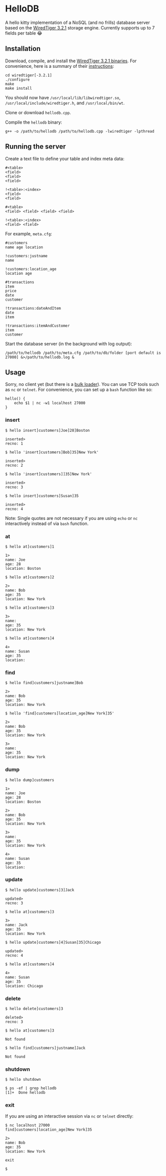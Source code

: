 # HelloDB

A hello kitty implementation of a NoSQL (and no frills) database server based on the [WiredTiger 3.2.1](http://source.wiredtiger.com/) storage engine. Currently supports up to 7 fields per table :joy:

## Installation

Download, compile, and install the [WiredTiger 3.2.1 binaries](http://source.wiredtiger.com/releases/wiredtiger-3.2.1.tar.bz2). For convenience, here is a summary of their [instructions](http://source.wiredtiger.com/3.2.1/build-posix.html):
```
cd wiredtiger[-3.2.1]
./configure
make
make install
```
You should now have `/usr/local/lib/libwiredtiger.so`, `/usr/local/include/wiredtiger.h`, and `/usr/local/bin/wt`.

Clone or download `hellodb.cpp`.

Compile the `hellodb` binary:
```
g++ -o /path/to/hellodb /path/to/hellodb.cpp -lwiredtiger -lpthread
```

## Running the server

Create a text file to define your table and index meta data:
```
#<table>
<field>
<field>
<field>

!<table>:<index>
<field>
<field>

#<table>
<field> <field> <field> <field>

!<table>:<index>
<field> <field>
```
For example, `meta.cfg`:
```
#customers
name age location

!customers:justname
name

!customers:location_age
location age

#transactions
item
price
date
customer

!transactions:dateAndItem
date
item

!transactions:itemAndCustomer
item
customer
```


Start the database server (in the background with log output):
```
/path/to/hellodb /path/to/meta.cfg /path/to/db/folder [port default is 27000] &>/path/to/hellodb.log &
```

## Usage

Sorry, no client yet (but there is a [bulk loader](https://github.com/mrderive/GoToDB)). You can use TCP tools such as `nc` or `telnet`. For convenience, you can set up a `bash` function like so:
```
hello() {
    echo $1 | nc -w1 localhost 27000
}
````

### insert

```
$ hello insert]customers]Joe]28]Boston

inserted>
recno: 1

$ hello 'insert]customers]Bob]35]New York'

inserted>
recno: 2

$ hello 'insert]customers]]35]New York'

inserted>
recno: 3

$ hello insert]customers]Susan]35

inserted>
recno: 4
```
Note: Single quotes are not necessary if you are using `echo` or `nc` interactively instead of via `bash` function.

### at

```
$ hello at]customers]1

1>
name: Joe
age: 28
location: Boston

$ hello at]customers]2

2>
name: Bob
age: 35
location: New York

$ hello at]customers]3

3>
name:
age: 35
location: New York

$ hello at]customers]4

4>
name: Susan
age: 35
location:
```

### find

```
$ hello find]customers]justname]Bob

2>
name: Bob
age: 35
location: New York

$ hello 'find]customers]location_age]New York]35'

2>
name: Bob
age: 35
location: New York

3>
name:
age: 35
location: New York
```

### dump

```
$ hello dump]customers

1>
name: Joe
age: 28
location: Boston

2>
name: Bob
age: 35
location: New York

3>
name:
age: 35
location: New York

4>
name: Susan
age: 35
location:
```

### update

```
$ hello update]customers]3]Jack

updated>
recno: 3

$ hello at]customers]3

3>
name: Jack
age: 35
location: New York

$ hello update]customers]4]Susan]35]Chicago

updated>
recno: 4

$ hello at]customers]4

4>
name: Susan
age: 35
location: Chicago
```

### delete

```
$ hello delete]customers]3

deleted>
recno: 3

$ hello at]customers]3

Not found

$ hello find]customers]justname]Jack

Not found
```

### shutdown

```
$ hello shutdown

$ ps -ef | grep hellodb
[1]+  Done hellodb 
```

### exit

If you are using an interactive session via `nc` or `telnet` directly:
```
$ nc localhost 27000
find]customers]location_age]New York]35

2>
name: Bob
age: 35
location: New York

exit

$ 
```
